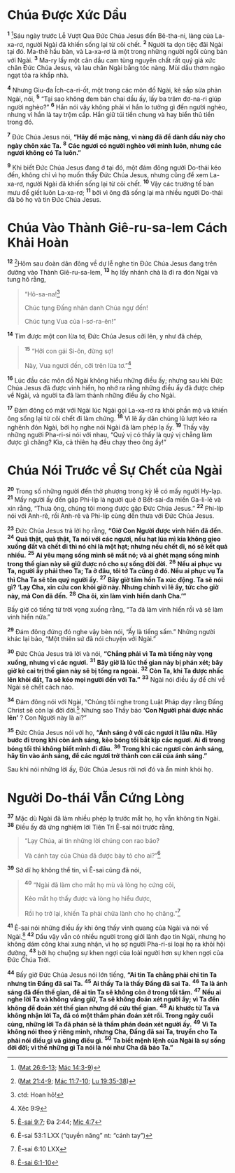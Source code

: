 # Chúa Ðược Xức Dầu
<sup><b>1</b></sup> [^1*]Sáu ngày trước Lễ Vượt Qua Ðức Chúa Jesus đến Bê-tha-ni, làng của La-xa-rơ, người Ngài đã khiến sống lại từ cõi chết. <sup><b>2</b></sup> Người ta dọn tiệc đãi Ngài tại đó. Ma-thê hầu bàn, và La-xa-rơ là một trong những người ngồi cùng bàn với Ngài. <sup><b>3</b></sup> Ma-ry lấy một cân dầu cam tùng nguyên chất rất quý giá xức chân Ðức Chúa Jesus, và lau chân Ngài bằng tóc nàng. Mùi dầu thơm ngào ngạt tỏa ra khắp nhà.

<sup><b>4</b></sup> Nhưng Giu-đa Ích-ca-ri-ốt, một trong các môn đồ Ngài, kẻ sắp sửa phản Ngài, nói, <sup><b>5</b></sup> “Tại sao không đem bán chai dầu ấy, lấy ba trăm đơ-na-ri giúp người nghèo?” <sup><b>6</b></sup> Hắn nói vậy không phải vì hắn lo tưởng gì đến người nghèo, nhưng vì hắn là tay trộm cắp. Hắn giữ túi tiền chung và hay biển thủ tiền trong đó.

<sup><b>7</b></sup> Ðức Chúa Jesus nói, **“Hãy để mặc nàng, vì nàng đã để dành dầu này cho ngày chôn xác Ta.** <sup><b>8</b></sup> **Các ngươi có người nghèo với mình luôn, nhưng các ngươi không có Ta luôn.”**

<sup><b>9</b></sup> Khi biết Ðức Chúa Jesus đang ở tại đó, một đám đông người Do-thái kéo đến, không chỉ vì họ muốn thấy Ðức Chúa Jesus, nhưng cũng để xem La-xa-rơ, người Ngài đã khiến sống lại từ cõi chết. <sup><b>10</b></sup> Vậy các trưởng tế bàn mưu để giết luôn La-xa-rơ; <sup><b>11</b></sup> bởi vì ông đã sống lại mà nhiều người Do-thái đã bỏ họ và tin Ðức Chúa Jesus.


# Chúa Vào Thành Giê-ru-sa-lem Cách Khải Hoàn
<sup><b>12</b></sup> [^2*]Hôm sau đoàn dân đông về dự lễ nghe tin Ðức Chúa Jesus đang trên đường vào Thành Giê-ru-sa-lem, <sup><b>13</b></sup> họ lấy nhánh chà là đi ra đón Ngài và tung hô rằng,


> “Hô-sa-na![^1]
> 
> Chúc tụng Ðấng nhân danh Chúa ngự đến!
> 
> Chúc tụng Vua của I-sơ-ra-ên!”
>

<sup><b>14</b></sup> Tìm được một con lừa tơ, Ðức Chúa Jesus cỡi lên, y như đã chép,


> <sup><b>15</b></sup> “Hỡi con gái Si-ôn, đừng sợ!
> 
> Này, Vua ngươi đến, cỡi trên lừa tơ.”[^3*]
>

<sup><b>16</b></sup> Lúc đầu các môn đồ Ngài không hiểu những điều ấy; nhưng sau khi Ðức Chúa Jesus đã được vinh hiển, họ nhớ ra rằng những điều ấy đã được chép về Ngài, và người ta đã làm thành những điều ấy cho Ngài.

<sup><b>17</b></sup> Ðám đông có mặt với Ngài lúc Ngài gọi La-xa-rơ ra khỏi phần mộ và khiến ông sống lại từ cõi chết đi làm chứng. <sup><b>18</b></sup> Vì lẽ ấy dân chúng lũ lượt kéo ra nghênh đón Ngài, bởi họ nghe nói Ngài đã làm phép lạ ấy. <sup><b>19</b></sup> Thấy vậy những người Pha-ri-si nói với nhau, “Quý vị có thấy là quý vị chẳng làm được gì chăng? Kìa, cả thiên hạ đều chạy theo ông ấy!”


# Chúa Nói Trước về Sự Chết của Ngài
<sup><b>20</b></sup> Trong số những người đến thờ phượng trong kỳ lễ có mấy người Hy-lạp. <sup><b>21</b></sup> Mấy người ấy đến gặp Phi-líp là người quê ở Bết-sai-đa miền Ga-li-lê và xin rằng, “Thưa ông, chúng tôi mong được gặp Ðức Chúa Jesus.” <sup><b>22</b></sup> Phi-líp nói với Anh-rê, rồi Anh-rê và Phi-líp cùng đến thưa với Ðức Chúa Jesus.

<sup><b>23</b></sup> Ðức Chúa Jesus trả lời họ rằng, **“Giờ Con Người được vinh hiển đã đến.** <sup><b>24</b></sup> **Quả thật, quả thật, Ta nói với các ngươi, nếu hạt lúa mì kia không gieo xuống đất và chết đi thì nó chỉ là một hạt; nhưng nếu chết đi, nó sẽ kết quả nhiều.** <sup><b>25</b></sup> **Ai yêu mạng sống mình sẽ mất nó; và ai ghét mạng sống mình trong thế gian này sẽ giữ được nó cho sự sống đời đời.** <sup><b>26</b></sup> **Nếu ai phục vụ Ta, người ấy phải theo Ta; Ta ở đâu, tôi tớ Ta cũng ở đó. Nếu ai phục vụ Ta thì Cha Ta sẽ tôn quý người ấy.** <sup><b>27</b></sup> **Bây giờ tâm hồn Ta xúc động. Ta sẽ nói gì? ‘Lạy Cha, xin cứu con khỏi giờ này. Nhưng chính vì lẽ ấy, tức cho giờ này, mà Con đã đến.** <sup><b>28</b></sup> **Cha ôi, xin làm vinh hiển danh Cha.’”**

Bấy giờ có tiếng từ trời vọng xuống rằng, “Ta đã làm vinh hiển rồi và sẽ làm vinh hiển nữa.”

<sup><b>29</b></sup> Ðám đông đứng đó nghe vậy bèn nói, “Ấy là tiếng sấm.” Những người khác lại bảo, “Một thiên sứ đã nói chuyện với Ngài.”

<sup><b>30</b></sup> Ðức Chúa Jesus trả lời và nói, **“Chẳng phải vì Ta mà tiếng này vọng xuống, nhưng vì các ngươi.** <sup><b>31</b></sup> **Bây giờ là lúc thế gian này bị phán xét; bây giờ kẻ cai trị thế gian này sẽ bị tống ra ngoài.** <sup><b>32</b></sup> **Còn Ta, khi Ta được nhấc lên khỏi đất, Ta sẽ kéo mọi người đến với Ta.”** <sup><b>33</b></sup> Ngài nói điều ấy để chỉ về Ngài sẽ chết cách nào.

<sup><b>34</b></sup> Ðám đông nói với Ngài, “Chúng tôi nghe trong Luật Pháp dạy rằng Ðấng Christ sẽ còn lại đời đời.[^4*] Nhưng sao Thầy bảo **‘Con Người phải được nhấc lên’** ? Con Người này là ai?”

<sup><b>35</b></sup> Ðức Chúa Jesus nói với họ, **“Ánh sáng ở với các ngươi ít lâu nữa. Hãy bước đi trong khi còn ánh sáng, kẻo bóng tối bắt kịp các ngươi. Ai đi trong bóng tối thì không biết mình đi đâu.** <sup><b>36</b></sup> **Trong khi các ngươi còn ánh sáng, hãy tin vào ánh sáng, để các ngươi trở thành con cái của ánh sáng.”**

Sau khi nói những lời ấy, Ðức Chúa Jesus rời nơi đó và ẩn mình khỏi họ.


# Người Do-thái Vẫn Cứng Lòng
<sup><b>37</b></sup> Mặc dù Ngài đã làm nhiều phép lạ trước mắt họ, họ vẫn không tin Ngài. <sup><b>38</b></sup> Ðiều ấy đã ứng nghiệm lời Tiên Tri Ê-sai nói trước rằng,


> “Lạy Chúa, ai tin những lời chúng con rao báo?
> 
> Và cánh tay của Chúa đã được bày tỏ cho ai?”[^2]
>

<sup><b>39</b></sup> Sở dĩ họ không thể tin, vì Ê-sai cũng đã nói,


> <sup><b>40</b></sup> “Ngài đã làm cho mắt họ mù và lòng họ cứng cỏi,
> 
> Kẻo mắt họ thấy được và lòng họ hiểu được,
> 
> Rồi họ trở lại, khiến Ta phải chữa lành cho họ chăng.”[^5*]
>

<sup><b>41</b></sup> Ê-sai nói những điều ấy khi ông thấy vinh quang của Ngài và nói về Ngài.[^6*] <sup><b>42</b></sup> Dầu vậy vẫn có nhiều người trong giới lãnh đạo tin Ngài, nhưng họ không dám công khai xưng nhận, vì họ sợ người Pha-ri-si loại họ ra khỏi hội đường, <sup><b>43</b></sup> bởi họ chuộng sự khen ngợi của loài người hơn sự khen ngợi của Ðức Chúa Trời.

<sup><b>44</b></sup> Bấy giờ Ðức Chúa Jesus nói lớn tiếng, **“Ai tin Ta chẳng phải chỉ tin Ta nhưng tin Ðấng đã sai Ta.** <sup><b>45</b></sup> **Ai thấy Ta là thấy Ðấng đã sai Ta.** <sup><b>46</b></sup> **Ta là ánh sáng đã đến thế gian, để ai tin Ta sẽ không còn ở trong tối tăm.** <sup><b>47</b></sup> **Nếu ai nghe lời Ta và không vâng giữ, Ta sẽ không đoán xét người ấy; vì Ta đến không để đoán xét thế gian nhưng để cứu thế gian.** <sup><b>48</b></sup> **Ai khước từ Ta và không nhận lời Ta, đã có một thẩm phán đoán xét rồi. Trong ngày cuối cùng, những lời Ta đã phán sẽ là thẩm phán đoán xét người ấy.** <sup><b>49</b></sup> **Vì Ta không nói theo ý riêng mình, nhưng Cha, Ðấng đã sai Ta, truyền cho Ta phải nói điều gì và giảng điều gì.** <sup><b>50</b></sup> **Ta biết mệnh lệnh của Ngài là sự sống đời đời; vì thế những gì Ta nói là nói như Cha đã bảo Ta.”**

[^1]: ctd: Hoan hô!
[^2]: Ê-sai 53:1 LXX (“quyền năng” nt: “cánh tay”)
[^1*]: ([Mat 26:6-13](/passage/?search=Matt.26.6-Matt.26.13\&version=BD2011); [Mác 14:3-9](/passage/?search=Mark.14.3-Mark.14.9\&version=BD2011))
[^2*]: ([Mat 21:4-9](/passage/?search=Matt.21.4-Matt.21.9\&version=BD2011); [Mác 11:7-10](/passage/?search=Mark.11.7-Mark.11.10\&version=BD2011); [Lu 19:35-38](/passage/?search=Luke.19.35-Luke.19.38\&version=BD2011))
[^3*]: Xêc 9:9
[^4*]: [Ê-sai 9:7](/passage/?search=Isa.9.7\&version=BD2011); Ða 2:44; [Mic 4:7](/passage/?search=Mic.4.7\&version=BD2011)
[^5*]: Ê-sai 6:10 LXX
[^6*]: [Ê-sai 6:1-10](/passage/?search=Isa.6.1-Isa.6.10\&version=BD2011)